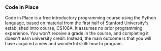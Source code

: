 ### Code in Place
Code in Place is a free introductory programming course using the Python language, based on material from the first half of Stanford University's established intro course, CS106A. It assumes no prior programming experience. You won't receive a grade in the course, and completing it doesn't earn university credit. Instead, the main outcome is that you will have acquired a new and wonderful skill: how to program.